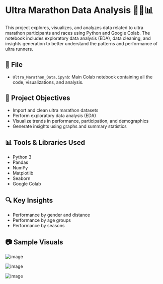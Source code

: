 # Ultra Marathon Data Analysis 🏃‍♂️📊

This project explores, visualizes, and analyzes data related to ultra marathon participants and races using Python and Google Colab. The notebook includes exploratory data analysis (EDA), data cleaning, and insights generation to better understand the patterns and performance of ultra runners.

## 📁 File

- `Ultra_Marathon_Data.ipynb`: Main Colab notebook containing all the code, visualizations, and analysis.

## 📌 Project Objectives

- Import and clean ultra marathon datasets
- Perform exploratory data analysis (EDA)
- Visualize trends in performance, participation, and demographics
- Generate insights using graphs and summary statistics

## 📊 Tools & Libraries Used

- Python 3
- Pandas
- NumPy
- Matplotlib
- Seaborn
- Google Colab

## 🔍 Key Insights

- Performance by gender and distance
- Performance by age groups
- Performance by seasons

## 📷 Sample Visuals

![image](https://github.com/user-attachments/assets/cde0b934-4b2d-4823-b3f6-5705829311aa)

![image](https://github.com/user-attachments/assets/caa20658-4213-4fdd-97b0-d0e58f2c2e24)

![image](https://github.com/user-attachments/assets/e4014e9a-5781-4718-b686-3f52839657b9)

